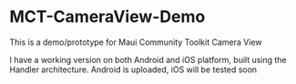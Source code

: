# MCT-CameraView-Demo
This is a demo/prototype for Maui Community Toolkit Camera View

I have a working version on both Android and iOS platform, built using the Handler architecture. Android is uploaded, iOS will be tested soon
